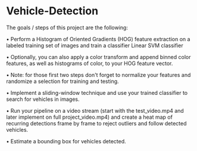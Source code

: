 # Vehicle-Detection

The goals / steps of this project are the following:

•	Perform a Histogram of Oriented Gradients (HOG) feature extraction on a labeled training set of images and train a classifier Linear SVM classifier

•	Optionally, you can also apply a color transform and append binned color features, as well as histograms of color, to your HOG feature vector.

•	Note: for those first two steps don't forget to normalize your features and randomize a selection for training and testing.

•	Implement a sliding-window technique and use your trained classifier to search for vehicles in images.

•	Run your pipeline on a video stream (start with the test_video.mp4 and later implement on full project_video.mp4) and create a heat map of recurring detections frame by frame to reject outliers and follow detected vehicles.

•	Estimate a bounding box for vehicles detected.

